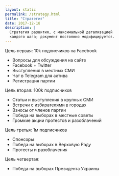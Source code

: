 ```yaml
---
layout: static
permalink: /strategy.html
title: "Стратегия"
date: 2017-12-18
description: |
  Стратегия развития, с максимальной детализацией
  каждого шага; документ постоянно модифицируется.
---
```


Цель первая: 10k подписчиков на Facebook

  * Вопросы для обсуждения на сайте
  * Facebook + Twitter
  * Выступления в местных СМИ
  * Чат в Telegram для актива
  * Регистрация партии

Цель вторая: 100k подписчиков

  * Статьи и выступления в крупных СМИ
  * Встречи с избирателями в городах
  * Взносы от членов партии
  * Победа на выборах в местные советы
  * Громкие акции протестов и разоблачений

Цель третья: 1м подписчиков

  * Спонсоры
  * Победа на выборах в Верховую Раду
  * Протесты и разоблачения

Цель четвертая:

  * Победа на выборах Президента Украины
